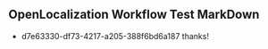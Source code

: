 ## OpenLocalization Workflow Test MarkDown
* d7e63330-df73-4217-a205-388f6bd6a187 thanks!

<!--HONumber=Jul16_HO2-->


